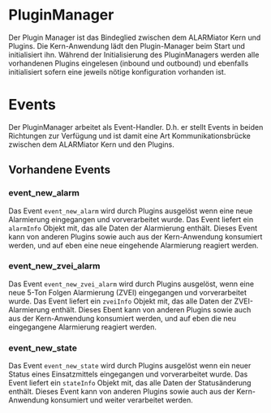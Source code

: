 # PluginManager

Der Plugin Manager ist das Bindeglied zwischen dem ALARMiator Kern und Plugins. Die Kern-Anwendung lädt den Plugin-Manager beim Start und initialisiert ihn. Während der Initialisierung des PluginManagers werden alle vorhandenen Plugins eingelesen (inbound und outbound) und ebenfalls initialisiert sofern eine jeweils nötige konfiguration vorhanden ist. 

# Events

Der PluginManager arbeitet als Event-Handler. D.h. er stellt Events in beiden Richtungen zur Verfügung und ist damit eine Art Kommunikationsbrücke zwischen dem ALARMiator Kern und den Plugins.

## Vorhandene Events

### event_new_alarm

Das Event `event_new_alarm` wird durch Plugins ausgelöst wenn eine neue Alarmierung eingegangen und vorverarbeitet wurde. Das Event liefert ein `alarmInfo` Objekt mit, das alle Daten der Alarmierung enthält. Dieses Event kann von anderen Plugins sowie auch aus der Kern-Anwendung konsumiert werden, und auf eben eine neue eingehende Alarmierung reagiert werden.

### event_new_zvei_alarm

Das Event `event_new_zvei_alarm` wird durch Plugins ausgelöst, wenn eine neue 5-Ton Folgen Alarmierung (ZVEI) eingegangen und vorverarbeitet wurde. Das Event liefert ein `zveiInfo` Objekt mit, das alle Daten der ZVEI-Alarmierung enthält. Dieses Ebent kann von anderen Plugins sowie auch aus der Kern-Anwendung konsumiert werden, und auf eben die neu eingegangene Alarmierung reagiert werden. 

### event_new_state

Das Event `event_new_state` wird durch Plugins ausgelöst wenn ein neuer Status eines Einsatzmittels eingegangen und vorverarbeitet wurde. Das Event liefert ein `stateInfo` Objekt mit, das alle Daten der Statusänderung enthält. Dieses Event kann von anderen Plugins sowie auch aus der Kern-Anwendung konsumiert und weiter verarbeitet werden.